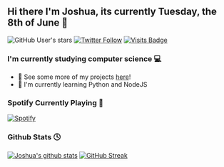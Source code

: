 ## Hi there I'm Joshua, its currently Tuesday, the 8th of June 👋

![GitHub User's stars](https://img.shields.io/github/stars/joshua-noakes1?label=Github%20Stars&style=for-the-badge)
[![Twitter Follow](https://img.shields.io/twitter/follow/jokeryoda2345?color=1DA1F2&logo=twitter&style=for-the-badge)](https://twitter.com/intent/follow?original_referer=https%3A%2F%2Fgithub.com%2Fjoshua-noakes1&screen_name=jokeryoda2345)
[![Visits Badge](https://badges.pufler.dev/visits/joshua-noakes1/joshua-noakes1?style=for-the-badge)](https://joshuanoakes.co.uk)

### I'm currently studying computer science 💻
- 🗻  See some more of my projects [here](https://github.com/joshua-noakes1?tab=repositories)!
- 📖  I'm currently learning Python and NodeJS

### Spotify Currently Playing 🎵
[![Spotify](https://novatorem.joshuanoakes.co.uk)](https://spotify.joshuanoakes.co.uk)

### Github Stats 🕓
[![Joshua's github stats](https://github-readme-stats-joshuanoakes1.vercel.app/api?username=joshua-noakes1&show_icons=true&theme=radical)](https://github.com/joshua-noakes1?tab=repositories)
[![GitHub Streak](https://github-readme-streak-stats.herokuapp.com?user=joshua-noakes1&theme=radical)](https://github.com/joshua-noakes1?tab=repositories)
